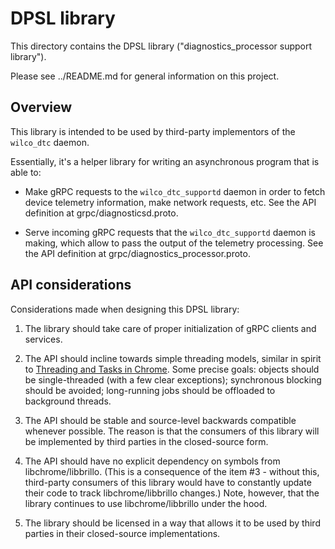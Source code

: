 # DPSL library

This directory contains the DPSL library ("diagnostics_processor support
library").

Please see ../README.md for general information on this project.

## Overview

This library is intended to be used by third-party implementors of the
`wilco_dtc` daemon.

Essentially, it's a helper library for writing an asynchronous program
that is able to:

* Make gRPC requests to the `wilco_dtc_supportd` daemon in order to fetch
  device telemetry information, make network requests, etc. See the API
  definition at grpc/diagnosticsd.proto.

* Serve incoming gRPC requests that the `wilco_dtc_supportd` daemon is making,
  which allow to pass the output of the telemetry processing. See the
  API definition at grpc/diagnostics_processor.proto.

## API considerations

Considerations made when designing this DPSL library:

1. The library should take care of proper initialization of gRPC clients
   and services.

2. The API should incline towards simple threading models, similar in
   spirit to [Threading and Tasks in Chrome](https://chromium.googlesource.com/chromium/src/+/lkgr/docs/threading_and_tasks.md).
   Some precise goals: objects should be single-threaded (with a few
   clear exceptions); synchronous blocking should be avoided;
   long-running jobs should be offloaded to background threads.

3. The API should be stable and source-level backwards compatible
   whenever possible.
   The reason is that the consumers of this library will be implemented
   by third parties in the closed-source form.

4. The API should have no explicit dependency on symbols from
   libchrome/libbrillo.
   (This is a consequence of the item #3 - without this, third-party
   consumers of this library would have to constantly update their code
   to track libchrome/libbrillo changes.)
   Note, however, that the library continues to use libchrome/libbrillo
   under the hood.

5. The library should be licensed in a way that allows it to be used by
   third parties in their closed-source implementations.
